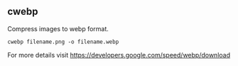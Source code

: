 ## cwebp

Compress images to webp format.

```console
cwebp filename.png -o filename.webp
```

For more details visit <https://developers.google.com/speed/webp/download>
